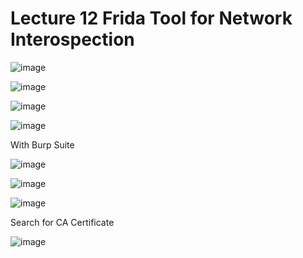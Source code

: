 # Lecture 12 Frida Tool for Network Interospection


![image](https://github.com/jayshah17/Secure-System-Engineering-/assets/76842630/155d29d2-7e91-4fdd-8e5e-a3145b7fbb8e)


![image](https://github.com/jayshah17/Secure-System-Engineering-/assets/76842630/4522dbce-52d2-4414-850f-c4a338654c82)


![image](https://github.com/jayshah17/Secure-System-Engineering-/assets/76842630/10f146c8-64ee-47ca-bf50-ad70a16f036f)

![image](https://github.com/jayshah17/Secure-System-Engineering-/assets/76842630/5367abbc-b7b0-424d-b1dd-8fe21bf05cb3)



With Burp Suite 

![image](https://github.com/jayshah17/Secure-System-Engineering-/assets/76842630/5366c3d8-2e34-4740-b02e-120df78543dc)

![image](https://github.com/jayshah17/Secure-System-Engineering-/assets/76842630/5dce3447-d73e-4af3-8d93-a66ca8c14478)

![image](https://github.com/jayshah17/Secure-System-Engineering-/assets/76842630/c80f2544-0713-465d-94b8-ee8e60811ade)

Search for CA Certificate

![image](https://github.com/jayshah17/Secure-System-Engineering-/assets/76842630/5e6ff5e7-be24-4a24-bfcd-c28f1a0dbc94)
